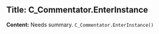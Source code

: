 ## Title: C_Commentator.EnterInstance

**Content:**
Needs summary.
`C_Commentator.EnterInstance()`

